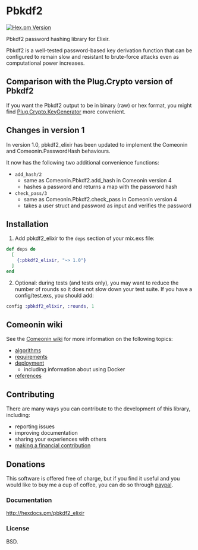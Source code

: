 # Pbkdf2

[![Hex.pm Version](http://img.shields.io/hexpm/v/pbkdf2_elixir.svg)](https://hex.pm/packages/pbkdf2_elixir)

Pbkdf2 password hashing library for Elixir.

Pbkdf2 is a well-tested password-based key derivation function that can be
configured to remain slow and resistant to brute-force attacks even as
computational power increases.

## Comparison with the Plug.Crypto version of Pbkdf2

If you want the Pbkdf2 output to be in binary (raw) or hex format, you might
find [Plug.Crypto.KeyGenerator](https://hexdocs.pm/plug_crypto/Plug.Crypto.KeyGenerator.html)
more convenient.

## Changes in version 1

In version 1.0, pbkdf2_elixir has been updated to implement the Comeonin
and Comeonin.PasswordHash behaviours.

It now has the following two additional convenience functions:

* `add_hash/2`
  * same as Comeonin.Pbkdf2.add_hash in Comeonin version 4
  * hashes a password and returns a map with the password hash
* `check_pass/3`
  * same as Comeonin.Pbkdf2.check_pass in Comeonin version 4
  * takes a user struct and password as input and verifies the password

## Installation

1. Add pbkdf2_elixir to the `deps` section of your mix.exs file:

```elixir
def deps do
  [
    {:pbkdf2_elixir, "~> 1.0"}
  ]
end
```

2. Optional: during tests (and tests only), you may want to reduce the number of rounds
so it does not slow down your test suite. If you have a config/test.exs, you should
add:

```elixir
config :pbkdf2_elixir, :rounds, 1
```

## Comeonin wiki

See the [Comeonin wiki](https://github.com/riverrun/comeonin/wiki) for more
information on the following topics:

* [algorithms](https://github.com/riverrun/comeonin/wiki/Choosing-the-password-hashing-algorithm)
* [requirements](https://github.com/riverrun/comeonin/wiki/Requirements)
* [deployment](https://github.com/riverrun/comeonin/wiki/Deployment)
  * including information about using Docker
* [references](https://github.com/riverrun/comeonin/wiki/References)

## Contributing

There are many ways you can contribute to the development of this library, including:

* reporting issues
* improving documentation
* sharing your experiences with others
* [making a financial contribution](#donations)

## Donations

This software is offered free of charge, but if you find it useful
and you would like to buy me a cup of coffee, you can do so through
[paypal](https://www.paypal.me/alovedalongthe).

### Documentation

http://hexdocs.pm/pbkdf2_elixir

### License

BSD.
